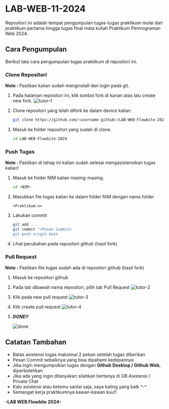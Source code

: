 # LAB-WEB-11-2024
Repositori ini adalah tempat pengumpulan tugas-tugas praktikum mulai dari praktikum pertama hingga tugas final mata kuliah Praktikum Pemrograman Web 2024.

## Cara Pengumpulan
Berikut tata cara pengumpulan tugas praktikum di repositori ini.

### Clone Repositori
**Note :** Pastikan kalian sudah menginstall dan login pada git.

1. Pada halaman repositori ini, klik tombol fork di kanan atas lalu create new fork.
   ![tutor-1](https://github.com/JoyAbrian/LAB-WEB-Flowbite-2024/blob/main/md/tutor-1.png)
   
2. Clone repositori yang telah difork ke dalam device kalian.
   ```bash
   git clone https://github.com/<username-github>/LAB-WEB-Flowbite-2024.git
   ```
   
3. Masuk ke folder repositori yang sudah di clone.
   ```bash
   cd LAB-WEB-Flowbite-2024
   ```
   
### Push Tugas
**Note :** Pastikan di tahap ini kalian sudah selesai mengasistensikan tugas kalian!

1. Masuk ke folder NIM kalian masing-masing.
   ```bash
   cd <NIM>
   ```

2. Masukkan file tugas kalian ke dalam folder NIM dengan nama folder
   ```
   <Praktikum-n>
   ```

3. Lakukan commit
   ```bash
   git add .
   git commit "<Pesan Commit>
   git push origin main
   ```

4. Lihat perubahan pada repositori github (hasil fork)

### Pull Request
**Note :** Pastikan file tugas sudah ada di repositori github (hasil fork)

1. Masuk ke repositori github

2. Pada tab dibawah nama repositori, pilih tab Pull Request
   ![tutor-2](https://github.com/JoyAbrian/LAB-WEB-Flowbite-2024/blob/main/md/tutor-2.png)

3. Klik pada new pull request
   ![tutor-3](https://github.com/JoyAbrian/LAB-WEB-Flowbite-2024/blob/main/md/tutor-3.png)

4. Klik create pull request
   ![tutor-4](https://github.com/JoyAbrian/LAB-WEB-Flowbite-2024/blob/main/md/tutor-4.png)

5. ***DONE!!***
   
   ![done](https://github.com/JoyAbrian/LAB-WEB-Flowbite-2024/blob/main/md/done.gif)

## Catatan Tambahan
- Batas asistensi tugas maksimal 2 pekan setelah tugas diberikan
- Pesan Commit sebaiknya yang bisa dipahami kedepannya
- Jika ingin mengumpulkan tugas dengan **Github Desktop / Github Web**, diperbolehkan
- Jika ada yang ingin ditanyakan silahkan bertanya di GB Asistensi / Private Chat
- Kalo asistensi atau ketemu santai saja, saya kating yang baik ^-^
- Semangat kerja praktikumnya kawan-kawan kuu!!

**-LAB WEB Flowbite 2024-**
